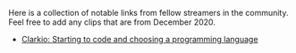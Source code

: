 Here is a collection of notable links from fellow streamers in the community. Feel free to add any clips that are from December 2020.

- [Clarkio: Starting to code and choosing a programming language](https://www.twitch.tv/clarkio/clip/SavageLachrymoseCocoaDAESuppy)
